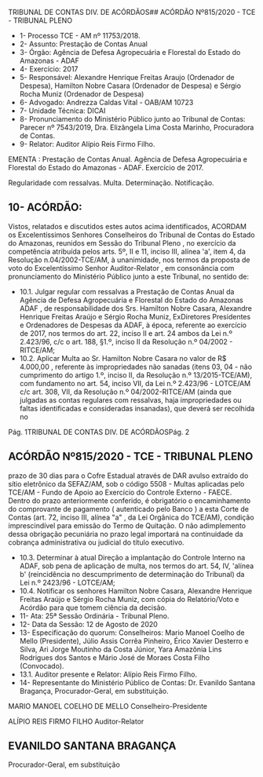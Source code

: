 TRIBUNAL DE CONTAS DIV. DE ACÓRDÃOS## ACÓRDÃO Nº815/2020 - TCE - TRIBUNAL PLENO

- 1- Processo TCE - AM nº 11753/2018.
- 2- Assunto: Prestação de Contas Anual
- 3- Órgão: Agência de Defesa Agropecuária e Florestal do Estado do Amazonas - ADAF
- 4- Exercício: 2017
- 5- Responsável: Alexandre Henrique Freitas Araujo (Ordenador de Despesa), Hamilton Nobre Casara (Ordenador de Despesa) e Sérgio Rocha Muniz (Ordenador de Despesa)
- 6- Advogado: Andrezza Caldas Vital - OAB/AM 10723
- 7- Unidade Técnica: DICAI
- 8- Pronunciamento  do  Ministério  Público  junto  ao  Tribunal  de  Contas: Parecer  nº 7543/2019, Dra. Elizângela Lima Costa Marinho, Procuradora de Contas.
- 9- Relator: Auditor Alípio Reis Firmo Filho.

EMENTA :  Prestação  de  Contas  Anual.  Agência  de Defesa  Agropecuária  e Florestal do Estado do Amazonas - ADAF. Exercício de 2017.

Regularidade  com  ressalvas.  Multa.  Determinação. Notificação.

## 10-  ACÓRDÃO:

Vistos, relatados e discutidos estes autos acima identificados, ACORDAM os Excelentíssimos Senhores Conselheiros do Tribunal de Contas do Estado do Amazonas, reunidos em Sessão do Tribunal Pleno , no exercício da competência atribuída pelos arts. 5º, II e 11, inciso III, alínea 'a', item 4, da Resolução n.04/2002-TCE/AM, à unanimidade, nos termos da proposta de voto do Excelentíssimo Senhor Auditor-Relator , em consonância com pronunciamento do Ministério Público junto a este Tribunal, no sentido de:

- 10.1. Julgar regular com ressalvas a Prestação de Contas Anual da Agência de  Defesa  Agropecuária  e  Florestal  do  Estado  do  Amazonas  ADAF , de responsabilidade dos Srs. Hamilton Nobre Casara, Alexandre  Henrique  Freitas  Araújo  e  Sérgio  Rocha  Muniz, ExDiretores Presidentes e Ordenadores de Despesas da ADAF, à época, referente ao exercício de 2017, nos termos do art. 22, inciso II e art. 24 ambos da Lei n.º 2.423/96, c/c o art. 188, §1.º, inciso II da Resolução n.º 04/2002 - RITCE/AM;
- 10.2. Aplicar Multa ao Sr. Hamilton Nobre Casara no valor de R$ 4.000,00 , referente às impropriedades não sanadas (itens 03, 04 - não cumprimento do artigo 1.º, inciso II, da Resolução  n.º 13/2015-TCE/AM),  com fundamento no art. 54, inciso VII, da Lei n.º 2.423/96 - LOTCE/AM c/c art. 308,  VII,  da  Resolução  n.º  04/2002-RITCE/AM  (ainda  que  julgadas  as contas regulares com ressalvas, haja impropriedades ou faltas identificadas  e  consideradas  insanadas),  que  deverá  ser  recolhida  no

Pág. 1TRIBUNAL DE CONTAS DIV. DE ACÓRDÃOSPág. 2

## ACÓRDÃO Nº815/2020 - TCE - TRIBUNAL PLENO

prazo de 30 dias para o Cofre Estadual através de DAR avulso extraído do sítio eletrônico da SEFAZ/AM, sob o código 5508 - Multas aplicadas pelo TCE/AM - Fundo de Apoio ao Exercício do Controle Externo - FAECE. Dentro do prazo anteriormente conferido, é obrigatório o encaminhamento do comprovante de pagamento ( autenticado pelo Banco ) a esta Corte de Contas  (art.  72,  inciso  III,  alínea  "a"  ,  da  Lei  Orgânica  do  TCE/AM), condição  imprescindível  para  emissão  do  Termo  de  Quitação.  O  não adimplemento dessa obrigação  pecuniária  no  prazo  legal  importará  na continuidade da cobrança administrativa ou judicial do título executivo.

- 10.3. Determinar à atual Direção a implantação do Controle Interno na ADAF, sob pena de aplicação de multa, nos termos do art. 54, IV, 'alínea b' (reincidência no descumprimento de determinação do Tribunal) da Lei n.º 2423/96 - LOTCE/AM;
- 10.4. Notificar os  senhores  Hamilton  Nobre  Casara,  Alexandre  Henrique Freitas  Araújo  e  Sérgio  Rocha  Muniz,  com  cópia  do  Relatório/Voto  e Acórdão para que tomem ciência da decisão.
- 11-  Ata: 25ª Sessão Ordinária - Tribunal Pleno.
- 12-  Data da Sessão: 12 de Agosto de 2020
- 13-  Especificação do quorum: Conselheiros: Mario Manoel Coelho de Mello (Presidente), Júlio Assis Corrêa Pinheiro, Érico Xavier Desterro e Silva, Ari Jorge Moutinho da Costa Júnior, Yara Amazônia Lins Rodrigues dos Santos e Mário José de Moraes Costa Filho (Convocado).
- 13.1. Auditor presente e Relator: Alípio Reis Firmo Filho.
- 14-  Representante do Ministério Público de Contas: Dr. Evanildo Santana Bragança, Procurador-Geral, em substituição.

MARIO MANOEL COELHO DE MELLO Conselheiro-Presidente

ALÍPIO REIS FIRMO FILHO Auditor-Relator

## EVANILDO SANTANA BRAGANÇA

Procurador-Geral, em substituição